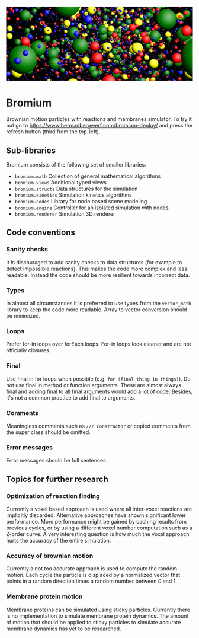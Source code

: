 ![Banner](banner.png)

Bromium
=======
Brownian motion particles with reactions and membranes simulator. To try it out go to https://www.hermanbergwerf.com/bromium-deploy/ and press the refresh button (third from the top-left).

Sub-libraries
-------------
Bromium consists of the following set of smaller libraries:

- `bromium.math` Collection of general mathematical algorithms
- `bromium.views` Additional typed views
- `bromium.structs` Data structures for the simulation
- `bromium.kinetics` Simulation kinetics algorithms
- `bromium.nodes` Library for node based scene modeling
- `bromium.engine` Controller for an isolated simulation with nodes
- `bromium.renderer` Simulation 3D renderer

Code conventions
----------------
### Sanity checks
It is discouraged to add sanity checks to data structures (for example to detect
impossible reactions). This makes the code more complex and less readable.
Instead the code should be more resilient towards incorrect data.

### Types
In almost all circumstances it is preferred to use types from the `vector_math`
library to keep the code more readable. Array to vector conversion should be
minimized.

### Loops
Prefer for-in loops over forEach loops. For-in loops look cleaner and are
not officially closures.

### Final
Use final in for loops when possible (e.g. `for (final thing in things)`). Do
not use final in method or function arguments. These are almost always final and
adding final to all final arguments would add a lot of code. Besides, it's not a
common practice to add final to arguments.

### Comments
Meaningless comments such as `/// Constructor` or copied comments from the
super class should be omitted.

### Error messages
Error messages should be full sentences.

Topics for further research
---------------------------
### Optimization of reaction finding
Currently a voxel based approach is used where all inter-voxel reactions are
implicitly discarded. Alternative approaches have shown significant lower
performance. More performance might be gained by caching results from previous
cycles, or by using a different voxel number computation such as a Z-order
curve. A very interesting question is how much the voxel approach hurts the
accuracy of the entire simulation.

### Accuracy of brownian motion
Currently a not too accurate approach is used to compute the random motion. Each
cycle the particle is displaced by a normalized vector that points in a random
direction times a random number between 0 and 1.

### Membrane protein motion
Membrane proteins can be simulated using sticky particles. Currently there is no
implementation to simulate membrane protein dynamics. The amount of motion that
should be applied to sticky particles to simulate accurate membrane dynamics has
yet to be researched.
